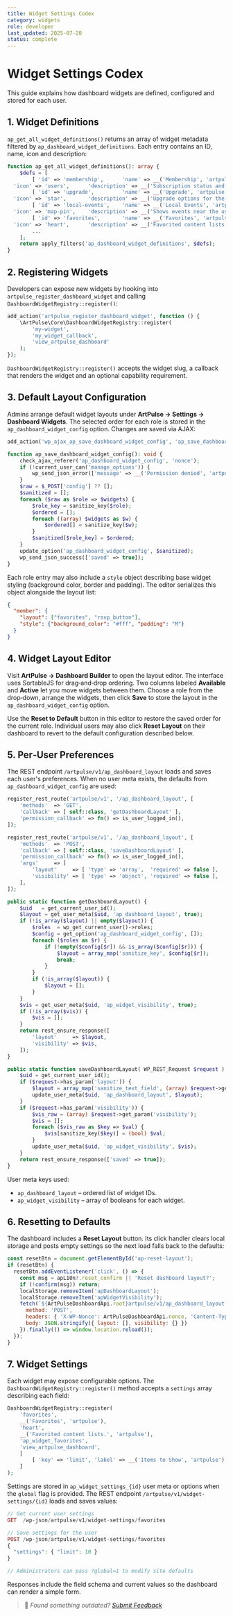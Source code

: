 ```yaml
---
title: Widget Settings Codex
category: widgets
role: developer
last_updated: 2025-07-20
status: complete
---
```


# Widget Settings Codex

This guide explains how dashboard widgets are defined, configured and stored for each user.

## 1. Widget Definitions

`ap_get_all_widget_definitions()` returns an array of widget metadata filtered by `ap_dashboard_widget_definitions`. Each entry contains an ID, name, icon and description:

```php
function ap_get_all_widget_definitions(): array {
    $defs = [
        [ 'id' => 'membership',      'name' => __('Membership', 'artpulse'),
  'icon' => 'users',      'description' => __('Subscription status and badges.', 'artpulse') ],
        [ 'id' => 'upgrade',         'name' => __('Upgrade', 'artpulse'),
  'icon' => 'star',       'description' => __('Upgrade options for the account.', 'artpulse') ],
        [ 'id' => 'local-events',    'name' => __('Local Events', 'artpulse'),
  'icon' => 'map-pin',    'description' => __('Shows events near the user.', 'artpulse') ],
        [ 'id' => 'favorites',       'name' => __('Favorites', 'artpulse'),
  'icon' => 'heart',      'description' => __('Favorited content lists.', 'artpulse') ],
        ...
    ];
    return apply_filters('ap_dashboard_widget_definitions', $defs);
}
```

## 2. Registering Widgets

Developers can expose new widgets by hooking into `artpulse_register_dashboard_widget` and calling `DashboardWidgetRegistry::register()`:

```php
add_action('artpulse_register_dashboard_widget', function () {
    \ArtPulse\Core\DashboardWidgetRegistry::register(
        'my-widget',
        'my_widget_callback',
        'view_artpulse_dashboard'
    );
});
```

`DashboardWidgetRegistry::register()` accepts the widget slug, a callback that renders the widget and an optional capability requirement.

## 3. Default Layout Configuration

Admins arrange default widget layouts under **ArtPulse → Settings → Dashboard Widgets**. The selected order for each role is stored in the `ap_dashboard_widget_config` option. Changes are saved via AJAX:

```php
add_action('wp_ajax_ap_save_dashboard_widget_config', 'ap_save_dashboard_widget_config');

function ap_save_dashboard_widget_config(): void {
    check_ajax_referer('ap_dashboard_widget_config', 'nonce');
    if (!current_user_can('manage_options')) {
        wp_send_json_error(['message' => __('Permission denied', 'artpulse')]);
    }
    $raw = $_POST['config'] ?? [];
    $sanitized = [];
    foreach ($raw as $role => $widgets) {
        $role_key = sanitize_key($role);
        $ordered = [];
        foreach ((array) $widgets as $w) {
            $ordered[] = sanitize_key($w);
        }
        $sanitized[$role_key] = $ordered;
    }
    update_option('ap_dashboard_widget_config', $sanitized);
    wp_send_json_success(['saved' => true]);
}
```

Each role entry may also include a `style` object describing base widget
styling (background color, border and padding). The editor serializes this
object alongside the layout list:

```json
{
  "member": {
    "layout": ["favorites", "rsvp_button"],
    "style": {"background_color": "#fff", "padding": "M"}
  }
}
```

## 4. Widget Layout Editor

Visit **ArtPulse → Dashboard Builder** to open the layout editor. The interface
uses SortableJS for drag‑and‑drop ordering. Two columns labeled **Available** and
**Active** let you move widgets between them. Choose a role from the drop‑down,
arrange the widgets, then click **Save** to store the layout in the
`ap_dashboard_widget_config` option.

Use the **Reset to Default** button in this editor to restore the saved order for
the current role. Individual users may also click **Reset Layout** on their
dashboard to revert to the default configuration described below.

## 5. Per‑User Preferences

The REST endpoint `/artpulse/v1/ap_dashboard_layout` loads and saves each user's preferences. When no user meta exists, the defaults from `ap_dashboard_widget_config` are used:

```php
register_rest_route('artpulse/v1', '/ap_dashboard_layout', [
    'methods'  => 'GET',
    'callback' => [ self::class, 'getDashboardLayout' ],
    'permission_callback' => fn() => is_user_logged_in(),
]);

register_rest_route('artpulse/v1', '/ap_dashboard_layout', [
    'methods'  => 'POST',
    'callback' => [ self::class, 'saveDashboardLayout' ],
    'permission_callback' => fn() => is_user_logged_in(),
    'args'     => [
        'layout'     => [ 'type' => 'array',  'required' => false ],
        'visibility' => [ 'type' => 'object', 'required' => false ],
    ],
]);

public static function getDashboardLayout() {
    $uid   = get_current_user_id();
    $layout = get_user_meta($uid, 'ap_dashboard_layout', true);
    if (!is_array($layout) || empty($layout)) {
        $roles  = wp_get_current_user()->roles;
        $config = get_option('ap_dashboard_widget_config', []);
        foreach ($roles as $r) {
            if (!empty($config[$r]) && is_array($config[$r])) {
                $layout = array_map('sanitize_key', $config[$r]);
                break;
            }
        }
        if (!is_array($layout)) {
            $layout = [];
        }
    }
    $vis = get_user_meta($uid, 'ap_widget_visibility', true);
    if (!is_array($vis)) {
        $vis = [];
    }
    return rest_ensure_response([
        'layout'     => $layout,
        'visibility' => $vis,
    ]);
}

public static function saveDashboardLayout( WP_REST_Request $request ) {
    $uid = get_current_user_id();
    if ($request->has_param('layout')) {
        $layout = array_map('sanitize_text_field', (array) $request->get_param('layout'));
        update_user_meta($uid, 'ap_dashboard_layout', $layout);
    }
    if ($request->has_param('visibility')) {
        $vis_raw = (array) $request->get_param('visibility');
        $vis = [];
        foreach ($vis_raw as $key => $val) {
            $vis[sanitize_key($key)] = (bool) $val;
        }
        update_user_meta($uid, 'ap_widget_visibility', $vis);
    }
    return rest_ensure_response(['saved' => true]);
}
```

User meta keys used:

- `ap_dashboard_layout` – ordered list of widget IDs.
- `ap_widget_visibility` – array of booleans for each widget.

## 6. Resetting to Defaults

The dashboard includes a **Reset Layout** button. Its click handler clears local storage and posts empty settings so the next load falls back to the defaults:

```javascript
const resetBtn = document.getElementById('ap-reset-layout');
if (resetBtn) {
  resetBtn.addEventListener('click', () => {
    const msg = apL10n?.reset_confirm || 'Reset dashboard layout?';
    if (!confirm(msg)) return;
    localStorage.removeItem('apDashboardLayout');
    localStorage.removeItem('apWidgetVisibility');
    fetch(`${ArtPulseDashboardApi.root}artpulse/v1/ap_dashboard_layout`, {
      method: 'POST',
      headers: { 'X-WP-Nonce': ArtPulseDashboardApi.nonce, 'Content-Type': 'application/json' },
      body: JSON.stringify({ layout: [], visibility: {} })
    }).finally(() => window.location.reload());
  });
}
```

## 7. Widget Settings

Each widget may expose configurable options. The `DashboardWidgetRegistry::register()`
method accepts a `settings` array describing each field:

```php
DashboardWidgetRegistry::register(
    'favorites',
    __('Favorites', 'artpulse'),
    'heart',
    __('Favorited content lists.', 'artpulse'),
    'ap_widget_favorites',
    'view_artpulse_dashboard',
    [
        [ 'key' => 'limit', 'label' => __('Items to Show', 'artpulse'), 'type' => 'number', 'default' => 5 ]
    ]
);
```

Settings are stored in `ap_widget_settings_{id}` user meta or options when the
`global` flag is provided. The REST endpoint `/artpulse/v1/widget-settings/{id}`
loads and saves values:

```php
// Get current user settings
GET  /wp-json/artpulse/v1/widget-settings/favorites

// Save settings for the user
POST /wp-json/artpulse/v1/widget-settings/favorites
{
  "settings": { "limit": 10 }
}

// Administrators can pass ?global=1 to modify site defaults
```

Responses include the field schema and current values so the dashboard can
render a simple form.

> 💬 *Found something outdated? [Submit Feedback](../feedback.md)*
